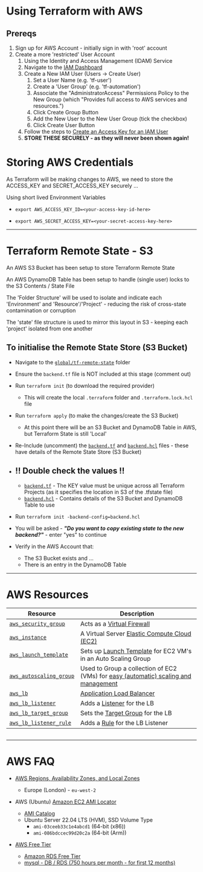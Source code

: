 # Using Terraform with AWS

## Prereqs

1. Sign up for AWS Account - initially sign in with 'root' account
1. Create a more 'restricted' User Account
    1. Using the Identity and Access Management (IDAM) Service
    1. Navigate to the [IAM Dashboard](https://us-east-1.console.aws.amazon.com/iamv2/home?region=eu-north-1#/home)
    1. Create a New IAM User (Users -> Create User)
        1. Set a User Name (e.g. 'tf-user')
        1. Create a 'User Group' (e.g. 'tf-automation')
        1. Associate the "AdministratorAccess" Permissions Policy to the New Group (which "Provides full access to AWS services and resources.")
        1. Click Create Group Button
        1. Add the New User to the New User Group (tick the checkbox)
        1. Click Create User Button
    1. Follow the steps to [Create an Access Key for an IAM User](https://docs.aws.amazon.com/IAM/latest/UserGuide/access-keys-admin-managed.html#admin-create-access-key)
    1. **STORE THESE SECURELY - as they will never been shown again!**

# Storing AWS Credentials
As Terraform will be making changes to AWS, we need to store the ACCESS_KEY and SECRET_ACCESS_KEY securely ...

Using short lived Environment Variables

- `export AWS_ACCESS_KEY_ID=<your-access-key-id-here>`

- `export AWS_SECRET_ACCESS_KEY=<your-secret-access-key-here>`

---
# Terraform Remote State - S3

An AWS S3 Bucket has been setup to store Terraform Remote State

An AWS DynamoDB Table has been setup to handle (single user) locks to the S3 Contents / State File

The 'Folder Structure' will be used to isolate and indicate each 'Environment' and 'Resource'/'Project' - reducing the risk of cross-state contamination or corruption

The 'state' file structure is used to mirror this layout in S3 - keeping each 'project' isolated from one another

## To initialise the Remote State Store (S3 Bucket)

- Navigate to the [`global/tf-remote-state`](../aws/global/tf-remote-state/) folder

- Ensure the `backend.tf` file is NOT included at this stage (comment out)

- Run `terraform init` (to download the required provider)
    - This will create the local `.terraform` folder and `.terraform.lock.hcl` file

- Run `terraform apply` (to make the changes/create the S3 Bucket)
    - At this point there will be an S3 Bucket and DynamoDB Table in AWS, but Terraform State is still 'Local'

- Re-Include (uncomment) the [`backend.tf`](../aws/global/tf-remote-state/backend.tf) and [`backend.hcl`](../aws/global/tf-remote-state/backend.hcl) files - these have details of the Remote State Store (S3 Bucket)

- ## !! Double check the values !!
    - [`backend.tf`](../aws/global/tf-remote-state/backend.tf) - The KEY value must be unique across all Terraform Projects (as it specifies the location in S3 of the .tfstate file)
    - [`backend.hcl`](../aws/global/tf-remote-state/backend.hcl) - Contains details of the S3 Bucket and DynamoDB Table to use

- Run `terraform init -backend-config=backend.hcl`

- You will be asked - <em><b>"Do you want to copy existing state to the new backend?"</b></em> - enter "yes" to continue

- Verify in the AWS Account that:
    - The S3 Bucket exists and ...
    - There is an entry in the DynamoDB Table


---
# AWS Resources

| Resource                   | Description               |
| -                         | -                         |
| [`aws_security_group`](https://registry.terraform.io/modules/terraform-aws-modules/security-group/aws/latest)             | Acts as a [Virtual Firewall](https://docs.aws.amazon.com/managedservices/latest/userguide/about-security-groups.html) |
| [`aws_instance`](https://registry.terraform.io/modules/terraform-aws-modules/ec2-instance/aws/latest)                     | A Virtual Server [Elastic Compute Cloud (EC2)](https://docs.aws.amazon.com/AWSEC2/latest/UserGuide/concepts.html) |
| [`aws_launch_template`](https://registry.terraform.io/providers/hashicorp/aws/latest/docs/resources/launch_template)      | Sets up [Launch Template](https://docs.aws.amazon.com/autoscaling/ec2/userguide/launch-templates.html) for EC2 VM's in an Auto Scaling Group |
| [`aws_autoscaling_group`](https://registry.terraform.io/modules/terraform-aws-modules/autoscaling/aws/latest)             | Used to Group a collection of EC2 (VMs) for [easy (automatic) scaling and management](https://docs.aws.amazon.com/autoscaling/ec2/userguide/auto-scaling-groups.html) |
| [`aws_lb`](https://registry.terraform.io/modules/terraform-aws-modules/alb/aws/latest)                                    | [Application Load Balancer](https://docs.aws.amazon.com/autoscaling/ec2/userguide/autoscaling-load-balancer.html) |
| [`aws_lb_listener`](https://registry.terraform.io/providers/hashicorp/aws/latest/docs/resources/lb_listener)              | Adds a [Listener](https://docs.aws.amazon.com/elasticloadbalancing/latest/network/create-listener.html) for the LB |
| [`aws_lb_target_group`](https://registry.terraform.io/providers/hashicorp/aws/latest/docs/resources/lb_target_group)      | Sets the [Target Group](https://docs.aws.amazon.com/elasticloadbalancing/latest/network/create-target-group.html) for the LB |
| [`aws_lb_listener_rule`](https://registry.terraform.io/providers/hashicorp/aws/latest/docs/resources/lb_listener_rule)    | Adds a [Rule](https://docs.aws.amazon.com/elasticloadbalancing/latest/network/load-balancer-listeners.html#listener-rules) for the LB Listener |
## 

---
# AWS FAQ

- [AWS Regions, Availability Zones, and Local Zones](https://docs.aws.amazon.com/AmazonRDS/latest/UserGuide/Concepts.RegionsAndAvailabilityZones.html)

    - Europe (London) - `eu-west-2`

- AWS (Ubuntu) [Amazon EC2 AMI Locator](https://cloud-images.ubuntu.com/locator/ec2/)

    - [AMI Catalog](https://eu-west-2.console.aws.amazon.com/ec2/home?region=eu-west-2#AMICatalog:)
    - Ubuntu Server 22.04 LTS (HVM), SSD Volume Type
        - `ami-03ceeb33c1e4abcd1` (64-bit (x86))
        - `ami-086bdccec99d20c2a` (64-bit (Arm))

- [AWS Free Tier](https://aws.amazon.com/free/?)
    - [Amazon RDS Free Tier](https://aws.amazon.com/rds/free/)
    - [mysql - DB / RDS (750 hours per month - for first 12 months)](https://aws.amazon.com/free/?nc2=h_ql_pr_ft&all-free-tier.sort-by=item.additionalFields.SortRank&all-free-tier.sort-order=asc&awsf.Free%20Tier%20Types=tier%2312monthsfree&awsf.Free%20Tier%20Categories=categories%23databases)